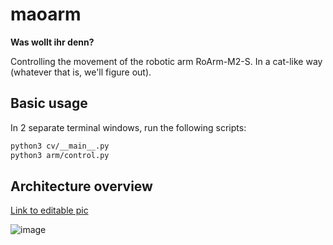 # maoarm

**Was wollt ihr denn?**  
  
Controlling the movement of the robotic arm RoArm-M2-S. In a cat-like way (whatever that is, we'll figure out).

## Basic usage

In 2 separate terminal windows, run the following scripts:

```sh
python3 cv/__main__.py
python3 arm/control.py
```

## Architecture overview
[Link to editable pic](https://excalidraw.com/#json=0Wufp0QSug0tEdAoG5rJ6,25YX3eRPnbc38rixEDPLcQ)

![image](https://github.com/user-attachments/assets/ceab060d-1bd5-4293-92a9-ca9c5a550c49)

